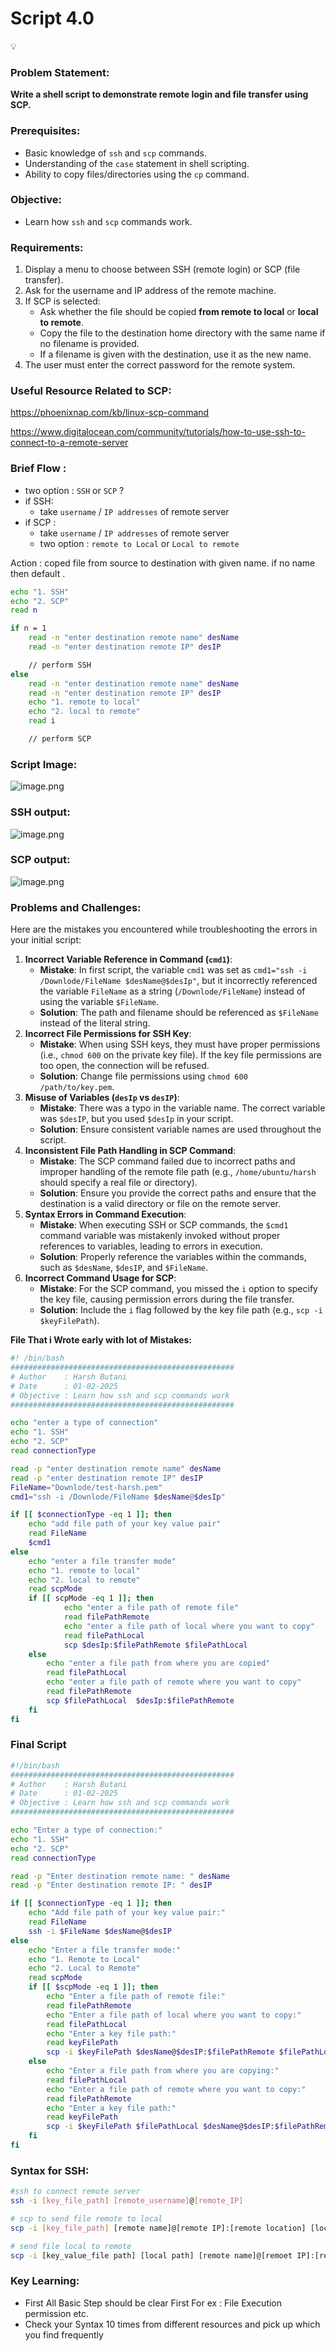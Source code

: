 # Script 4.0

<aside>
💡

</aside>

### **Problem Statement:**

**Write a shell script to demonstrate remote login and file transfer using SCP.**

### **Prerequisites:**

- Basic knowledge of `ssh` and `scp` commands.
- Understanding of the `case` statement in shell scripting.
- Ability to copy files/directories using the `cp` command.

### **Objective:**

- Learn how `ssh` and `scp` commands work.

### **Requirements:**

1. Display a menu to choose between SSH (remote login) or SCP (file transfer).
2. Ask for the username and IP address of the remote machine.
3. If SCP is selected:
   - Ask whether the file should be copied **from remote to local** or **local to remote**.
   - Copy the file to the destination home directory with the same name if no filename is provided.
   - If a filename is given with the destination, use it as the new name.
4. The user must enter the correct password for the remote system.

### Useful Resource Related to SCP:

https://phoenixnap.com/kb/linux-scp-command

https://www.digitalocean.com/community/tutorials/how-to-use-ssh-to-connect-to-a-remote-server

### Brief Flow :

- two option : `SSH` or `SCP` ?
- if SSH:
  - take `username` / `IP addresses` of remote server
- if SCP :
  - take `username` / `IP addresses` of remote server
  - two option : `remote to Local` or `Local to remote`

Action : coped file from source to destination with given name. if no name then default .

```bash
echo "1. SSH"
echo "2. SCP"
read n

if n = 1
	read -n "enter destination remote name" desName
	read -n "enter destination remote IP" desIP

	// perform SSH
else
	read -n "enter destination remote name" desName
	read -n "enter destination remote IP" desIP
	echo "1. remote to local"
	echo "2. local to remote"
	read i

	// perform SCP
```

### Script Image:

![image.png](images/image4-1.png)

### **SSH output:**

![image.png](images/image4-2.png)

### **SCP output:**

![image.png](images/image4-3.png)

### Problems and Challenges:

Here are the mistakes you encountered while troubleshooting the errors in your initial script:

1. **Incorrect Variable Reference in Command (`cmd1`)**:
   - **Mistake**: In first script, the variable `cmd1` was set as `cmd1="ssh -i /Downlode/FileName $desName@$desIp"`, but it incorrectly referenced the variable `FileName` as a string (`/Downlode/FileName`) instead of using the variable `$FileName`.
   - **Solution**: The path and filename should be referenced as `$FileName` instead of the literal string.
2. **Incorrect File Permissions for SSH Key**:
   - **Mistake**: When using SSH keys, they must have proper permissions (i.e., `chmod 600` on the private key file). If the key file permissions are too open, the connection will be refused.
   - **Solution**: Change file permissions using `chmod 600 /path/to/key.pem`.
3. **Misuse of Variables (`desIp` vs `desIP`)**:
   - **Mistake**: There was a typo in the variable name. The correct variable was `$desIP`, but you used `$desIp` in your script.
   - **Solution**: Ensure consistent variable names are used throughout the script.
4. **Inconsistent File Path Handling in SCP Command**:
   - **Mistake**: The SCP command failed due to incorrect paths and improper handling of the remote file path (e.g., `/home/ubuntu/harsh` should specify a real file or directory).
   - **Solution**: Ensure you provide the correct paths and ensure that the destination is a valid directory or file on the remote server.
5. **Syntax Errors in Command Execution**:
   - **Mistake**: When executing SSH or SCP commands, the `$cmd1` command variable was mistakenly invoked without proper references to variables, leading to errors in execution.
   - **Solution**: Properly reference the variables within the commands, such as `$desName`, `$desIP`, and `$FileName`.
6. **Incorrect Command Usage for SCP**:
   - **Mistake**: For the SCP command, you missed the `i` option to specify the key file, causing permission errors during the file transfer.
   - **Solution**: Include the `i` flag followed by the key file path (e.g., `scp -i $keyFilePath`).

**File That i Wrote early with lot of Mistakes:**

```bash
#! /bin/bash
##################################################
# Author    : Harsh Butani
# Date      : 01-02-2025
# Objective : Learn how ssh and scp commands work
##################################################

echo "enter a type of connection"
echo "1. SSH"
echo "2. SCP"
read connectionType

read -p "enter destination remote name" desName
read -p "enter destination remote IP" desIP
FileName="Downlode/test-harsh.pem"
cmd1="ssh -i /Downlode/FileName $desName@$desIp"

if [[ $connectionType -eq 1 ]]; then
	echo "add file path of your key value pair"
	read FileName
	$cmd1
else
	echo "enter a file transfer mode"
	echo "1. remote to local"
	echo "2. local to remote"
	read scpMode
	if [[ scpMode -eq 1 ]]; then
			echo "enter a file path of remote file"
			read filePathRemote
			echo "enter a file path of local where you want to copy"
			read filePathLocal
			scp $desIp:$filePathRemote $filePathLocal
	else
		echo "enter a file path from where you are copied"
		read filePathLocal
		echo "enter a file path of remote where you want to copy"
		read filePathRemote
		scp $filePathLocal  $desIp:$filePathRemote
	fi
fi

```

### **Final Script**

```bash
#!/bin/bash
##################################################
# Author    : Harsh Butani
# Date      : 01-02-2025
# Objective : Learn how ssh and scp commands work
##################################################

echo "Enter a type of connection:"
echo "1. SSH"
echo "2. SCP"
read connectionType

read -p "Enter destination remote name: " desName
read -p "Enter destination remote IP: " desIP

if [[ $connectionType -eq 1 ]]; then
    echo "Add file path of your key value pair:"
    read FileName
    ssh -i $FileName $desName@$desIP
else
    echo "Enter a file transfer mode:"
    echo "1. Remote to Local"
    echo "2. Local to Remote"
    read scpMode
    if [[ $scpMode -eq 1 ]]; then
        echo "Enter a file path of remote file:"
        read filePathRemote
        echo "Enter a file path of local where you want to copy:"
        read filePathLocal
        echo "Enter a key file path:"
        read keyFilePath
        scp -i $keyFilePath $desName@$desIP:$filePathRemote $filePathLocal
    else
        echo "Enter a file path from where you are copying:"
        read filePathLocal
        echo "Enter a file path of remote where you want to copy:"
        read filePathRemote
        echo "Enter a key file path:"
        read keyFilePath
        scp -i $keyFilePath $filePathLocal $desName@$desIP:$filePathRemote
    fi
fi

```

### **Syntax for SSH:**

```bash
#ssh to connect remote server
ssh -i [key_file_path] [remote_username]@[remote_IP]

# scp to send file remote to local
scp -i [key_file_path] [remote name]@[remote IP]:[remote location] [local path]

# send file local to remote
scp -i [key_value_file path] [local path] [remote name]@[remoet IP]:[remote path]
```

### **Key Learning:**

- First All Basic Step should be clear First For ex : File Execution permission etc.
- Check your Syntax 10 times from different resources and pick up which you find frequently
